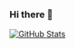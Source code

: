 ### Hi there 👋

<a href="https://github.com/seasonstar">
  <img align="center" alt="GitHub Stats" src="https://github-readme-stats.vercel.app/api?theme=&username=seasonstar&show_icons=true&include_all_commits=true&hide=contribs" />
</a>

<!--
**seasonstar/seasonstar** is a ✨ _special_ ✨ repository because its `README.md` (this file) appears on your GitHub profile.

Here are some ideas to get you started:

- 🔭 I’m currently working on ...
- 🌱 I’m currently learning ...
- 👯 I’m looking to collaborate on ...
- 🤔 I’m looking for help with ...
- 💬 Ask me about ...
- 📫 How to reach me: ...
- 😄 Pronouns: ...
- ⚡ Fun fact: ...
-->
